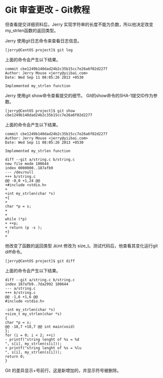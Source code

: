 # Git 审查更改 - Git教程

但查看提交详细资料后，Jerry 实现字符串的长度不能为负数，所以他决定改变my_strlen函数的返回类型。

Jerry 使用git日志命令来查看日志信息。

```
[jerry@CentOS project]$ git log

```

上面的命令会产生以下结果。

```
commit cbe1249b140dad24b2c35b15cc7e26a6f02d2277
Author: Jerry Mouse <jerry@yiibai.com>
Date: Wed Sep 11 08:05:26 2013 +0530

Implemented my_strlen function

```

Jerry 使用git show命令查看提交的细节。 Git的show命令的SHA-1提交ID作为参数。

```
[jerry@CentOS project]$ git show cbe1249b140dad24b2c35b15cc7e26a6f02d2277

```

上面的命令会产生以下结果。

```
commit cbe1249b140dad24b2c35b15cc7e26a6f02d2277
Author: Jerry Mouse <jerry@yiibai.com>
Date: Wed Sep 11 08:05:26 2013 +0530

Implemented my_strlen function

diff --git a/string.c b/string.c
new file mode 100644
index 0000000..187afb9
--- /dev/null
+++ b/string.c
@@ -0,0 +1,24 @@
+#include <stdio.h>
+
+int my_strlen(char *s)
+{
+
char *p = s;
+
+
while (*p)
+ ++p;
+ return (p -s );
+}
+

```

他改变了函数的返回类型 从int 修改为 size_t。测试代码后，他查看其变化运行git diff命令。

```
[jerry@CentOS project]$ git diff

```

上面的命令会产生以下结果。

```
diff --git a/string.c b/string.c
index 187afb9..7da2992 100644
--- a/string.c
+++ b/string.c
@@ -1,6 +1,6 @@
#include <stdio.h>

-int my_strlen(char *s)
+size_t my_strlen(char *s)
{
char *p = s;
@@ -18,7 +18,7 @@ int main(void)
};
for (i = 0; i < 2; ++i)
- printf("string lenght of %s = %d
", s[i], my_strlen(s[i]));
+ printf("string lenght of %s = %lu
", s[i], my_strlen(s[i]));
return 0;
}

```

Git 的差异显示+号前行，这是新增加的，并显示符号被删除。

 